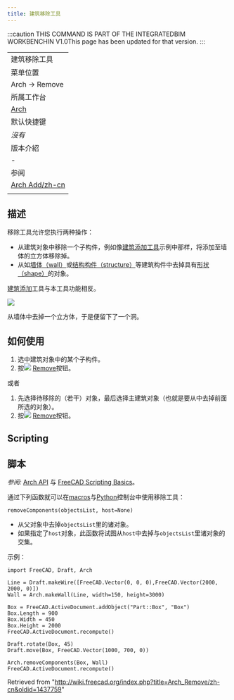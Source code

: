```yaml
---
title: 建筑移除工具
---
```

:::caution
THIS COMMAND IS PART OF THE INTEGRATEDBIM WORKBENCHIN V1.0This page has been updated for that version.
:::

|  |
| --- |
| 建筑移除工具 |
| 菜单位置 |
| Arch → Remove |
| 所属工作台 |
| [Arch](/Arch_Workbench/zh-cn "Arch Workbench/zh-cn") |
| 默认快捷键 |
| *沒有* |
| 版本介紹 |
| - |
| 参阅 |
| [Arch Add/zh-cn](/Arch_Add/zh-cn "Arch Add/zh-cn") |
|  |

## 描述

移除工具允许您执行两种操作：

* 从建筑对象中移除一个子构件，例如像[建筑添加工具](/Arch_Add "Arch Add")示例中那样，将添加至墙体的立方体移除掉。
* 从如[墙体（wall）](/Arch_Wall "Arch Wall")或[结构构件（structure）](/Arch_Structure "Arch Structure")等建筑构件中去掉具有[形状（shape）](/Part_Workbench "Part Workbench")的对象。

[建筑添加](/Arch_Add "Arch Add")工具与本工具功能相反。

![](/images/Arch_Remove_example.jpg)

从墙体中去掉一个立方体，于是便留下了一个洞。

## 如何使用

1. 选中建筑对象中的某个子构件。
2. 按![](/images/Arch_Remove.svg) [Remove](/Arch_Remove "Arch Remove")按钮。

或者

1. 先选择待移除的（若干）对象，最后选择主建筑对象（也就是要从中去掉前面所选的对象）。
2. 按![](/images/Arch_Remove.svg) [Remove](/Arch_Remove "Arch Remove")按钮。

## Scripting

## 脚本

*参阅:* [Arch API](/Arch_API "Arch API") 与 [FreeCAD Scripting Basics](/FreeCAD_Scripting_Basics "FreeCAD Scripting Basics")。

通过下列函数就可以在[macros](/Macros "Macros")与[Python](/Python "Python")控制台中使用移除工具：

```
removeComponents(objectsList, host=None)

```

* 从父对象中去掉`objectsList`里的诸对象。
* 如果指定了`host`对象，此函数将试图从`host`中去掉与`objectsList`里诸对象的交集。

示例：

```
import FreeCAD, Draft, Arch

Line = Draft.makeWire([FreeCAD.Vector(0, 0, 0),FreeCAD.Vector(2000, 2000, 0)])
Wall = Arch.makeWall(Line, width=150, height=3000)

Box = FreeCAD.ActiveDocument.addObject("Part::Box", "Box")
Box.Length = 900
Box.Width = 450
Box.Height = 2000
FreeCAD.ActiveDocument.recompute()

Draft.rotate(Box, 45)
Draft.move(Box, FreeCAD.Vector(1000, 700, 0))

Arch.removeComponents(Box, Wall)
FreeCAD.ActiveDocument.recompute()

```

Retrieved from "<http://wiki.freecad.org/index.php?title=Arch_Remove/zh-cn&oldid=1437759>"